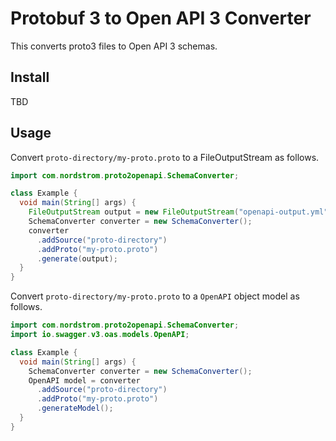 # Protobuf 3 to Open API 3 Converter

This converts proto3 files to Open API 3 schemas.

## Install

TBD

## Usage

Convert `proto-directory/my-proto.proto` to a FileOutputStream as follows.

```java
import com.nordstrom.proto2openapi.SchemaConverter;

class Example {
  void main(String[] args) {
    FileOutputStream output = new FileOutputStream("openapi-output.yml");
    SchemaConverter converter = new SchemaConverter();
    converter
      .addSource("proto-directory")
      .addProto("my-proto.proto")
      .generate(output);
  }
}
```

Convert `proto-directory/my-proto.proto` to a `OpenAPI` object model as follows.

```java
import com.nordstrom.proto2openapi.SchemaConverter;
import io.swagger.v3.oas.models.OpenAPI;

class Example {
  void main(String[] args) {
    SchemaConverter converter = new SchemaConverter();
    OpenAPI model = converter
      .addSource("proto-directory")
      .addProto("my-proto.proto")
      .generateModel();
  }
}
```
